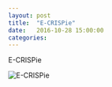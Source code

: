 ```yaml
---
layout: post
title:  "E-CRISPie"
date:   2016-10-28 15:00:00
categories:
---
```


E-CRISPie

![E-CRISPie](/engineering/images/Figure2-E-CRISPie.gif)

[^1]: Footnote one
